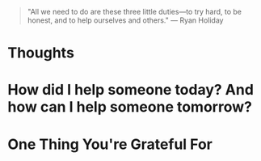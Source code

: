 
> \"All we need to do are these three little duties—to try hard, to be honest, and to help ourselves and others.\" — Ryan Holiday

# Thoughts

# How did I help someone today? And how can I help someone tomorrow?

# One Thing You're Grateful For

